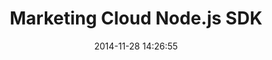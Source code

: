 ---
layout: post
title:  "Marketing Cloud Node.js SDK"
date:   2014-11-28 14:26:55
tags: [Node, SDK]
full_name: Adobe-Marketing-Cloud/marketing-cloud-node-sdk
---